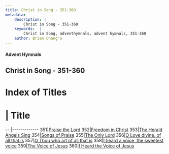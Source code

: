 ```yaml
---
title: Christ in Song - 351-360
metadata:
    description: |
        Christ in Song - 351-360
    keywords:  |
        Christ in Song, adventhymnals, advent hymnals, 351-360
    author: Brian Onang'o
---
```


#### Advent Hymnals
## Christ in Song - 351-360

# Index of Titles
# | Title                        
-- |-------------
351|[Praise the Lord](/christ-in-song/CIS/301-400/351-360/Praise-the-Lord)
352|[Freedom in Christ](/christ-in-song/CIS/301-400/351-360/Freedom-in-Christ)
353|[The Herald Angels Sing](/christ-in-song/CIS/301-400/351-360/The-Herald-Angels-Sing)
354|[Songs of Praise](/christ-in-song/CIS/301-400/351-360/Songs-of-Praise)
355|[The Only Lord](/christ-in-song/CIS/301-400/351-360/The-Only-Lord)
356|[O Love divine, of all that is](/christ-in-song/CIS/301-400/351-360/O-Love-divine,-of-all-that-is)
357|[O Thou who art of all that is](/christ-in-song/CIS/301-400/351-360/O-Thou-who-art-of-all-that-is)
358|[I heard a voice, the sweetest voice](/christ-in-song/CIS/301-400/351-360/I-heard-a-voice,-the-sweetest-voice)
359|[The Voice of Jesus](/christ-in-song/CIS/301-400/351-360/The-Voice-of-Jesus)
360|[I Heard the Voice of Jesus](/christ-in-song/CIS/301-400/351-360/I-Heard-the-Voice-of-Jesus)
